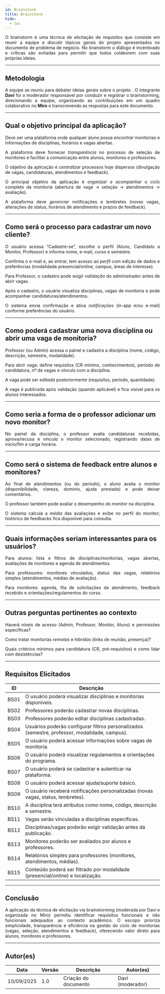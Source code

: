 ```yaml
---
id: Brainstorm
title: Brainstorm
hide:
  - toc
---
```


<p align = "justify">
O brainstorm é uma técnica de elicitação de requisitos que consiste em reunir a equipe e discutir tópicos gerais do projeto apresentados no documento de problema de negócio. No brainstorm o diálogo é incentivado e críticas são evitadas para permitir que todos colaborem com suas próprias ideias.
</p>

---

## Metodologia
<p align = "justify">
A equipe se reuniu para debater ideias gerais sobre o projeto . O integrante <b>Davi</b> foi o moderador responsável por conduzir e registrar o brainstorming, direcionando a equipe, organizando as contribuições em um quadro colaborativo no <b>Miro</b> e transcrevendo as respostas para este documento.
</p>

---

## Qual o objetivo principal da aplicação?

<p align="justify">
Deve ser uma plataforma onde qualquer aluno possa <i>encontrar</i> monitorias e informações de disciplinas, horários e vagas abertas.
</p>

<p align="justify">
A plataforma deve fornecer <i>transparência</i> no processo de seleção de monitores e facilitar a comunicação entre alunos, monitores e professores.
</p>

<p align="justify">
O objetivo da aplicação é <i>centralizar</i> processos hoje dispersos (divulgação de vagas, candidaturas, atendimentos e feedback).
</p>

<p align="justify">
O principal objetivo da aplicação é <i>organizar e acompanhar</i> o ciclo completo da monitoria (abertura de vaga → seleção → atendimentos → avaliação).
</p>

<p align="justify">
A plataforma deve <i>gerenciar</i> notificações e lembretes (novas vagas, alterações de status, horários de atendimento e prazos de feedback).
</p>

---

## Como será o processo para cadastrar um novo cliente?  <!-- (aluno/monitor/professor) -->

<p align="justify">
O usuário acessa “Cadastre-se”, escolhe o perfil (Aluno, Candidato a Monitor, Professor) e informa nome, e-mail, curso e semestre.
</p>

<p align="justify">
Confirma o e-mail e, ao entrar, tem acesso ao <i>perfil</i> com edição de dados e preferências (modalidade presencial/online, campus, áreas de interesse).
</p>

<p align="justify">
Para Professor, o cadastro pode exigir <i>validação</i> do administrador antes de abrir vagas.
</p>

<p align="justify">
Após o cadastro, o usuário visualiza disciplinas, vagas de monitoria e pode acompanhar candidaturas/atendimentos.
</p>

<p align="justify">
O sistema envia confirmação e ativa <i>notificações</i> (in-app e/ou e-mail) conforme preferências do usuário.
</p>

---

## Como poderá cadastrar uma nova disciplina ou abrir uma vaga de monitoria?

<p align="justify">
Professor (ou Admin) acessa o painel e cadastra a disciplina (nome, código, descrição, semestre, modalidade).
</p>

<p align="justify">
Para abrir vaga: define requisitos (CR mínimo, conhecimentos), período de candidatura, nº de vagas e vínculo com a disciplina.
</p>

<p align="justify">
A vaga pode ser <i>editada</i> posteriormente (requisitos, período, quantidade).
</p>

<p align="justify">
A vaga é publicada após validação (quando aplicável) e fica visível para os alunos interessados.
</p>

---

## Como seria a forma de o professor adicionar um novo monitor?

<p align="justify">
 No painel da disciplina, o professor avalia candidaturas recebidas, aprova/recusa e <i>vincula</i> o monitor selecionado, registrando datas de início/fim e carga horária.
</p>

---

## Como será o sistema de feedback entre alunos e monitores?

<p align="justify">
Ao final de atendimentos (ou do período), o aluno avalia o monitor (disponibilidade, clareza, domínio, ajuda prestada) e pode deixar comentários.
</p>

<p align="justify">
O professor também pode avaliar o desempenho do monitor na disciplina.
</p>

<p align="justify">
O sistema calcula a <i>média</i> das avaliações e exibe no perfil do monitor; histórico de feedbacks fica disponível para consulta.
</p>

---

## Quais informações seriam interessantes para os usuários?

<p align="justify">
Para alunos: lista e filtros de disciplinas/monitorias, vagas abertas, avaliações de monitores e agenda de atendimentos.
</p>

<p align="justify">
Para professores: monitores vinculados, status das vagas, relatórios simples (atendimentos, médias de avaliação).
</p>

<p align="justify">
Para monitores: agenda, fila de solicitações de atendimento, feedback recebido e orientações/regulamentos do curso.
</p>

---

## Outras perguntas pertinentes ao contexto

<p align="justify">
Haverá níveis de acesso (Admin, Professor, Monitor, Aluno) e permissões específicas?
</p>

<p align="justify">
Como tratar monitorias <i>remotas</i> e <i>híbridas</i> (links de reunião, presença)?
</p>

<p align="justify">
Quais critérios mínimos para candidatura (CR, pré-requisitos) e como lidar com desistências?
</p>

---

## Requisitos Elicitados

| ID   | Descrição |
|------|-----------|
| BS01 | O usuário poderá visualizar disciplinas e monitorias disponíveis. |
| BS02 | Professores poderão cadastrar novas disciplinas. |
| BS03 | Professores poderão editar disciplinas cadastradas. |
| BS04 | Usuários poderão configurar filtros personalizados (semestre, professor, modalidade, campus). |
| BS05 | O usuário poderá acessar informações sobre vagas de monitoria. |
| BS06 | O usuário poderá visualizar regulamentos e orientações do programa. |
| BS07 | O usuário poderá se cadastrar e autenticar na plataforma. |
| BS08 | O usuário poderá acessar ajuda/suporte básico. |
| BS09 | O usuário receberá notificações personalizadas (novas vagas, status, lembretes). |
| BS10 | A disciplina terá atributos como nome, código, descrição e semestre. |
| BS11 | Vagas serão vinculadas a disciplinas específicas. |
| BS12 | Disciplinas/vagas poderão exigir validação antes da publicação. |
| BS13 | Monitores poderão ser avaliados por alunos e professores. |
| BS14 | Relatórios simples para professores (monitores, atendimentos, médias). |
| BS15 | Conteúdo poderá ser filtrado por modalidade (presencial/online) e localização. |

---

## Conclusão

<p align="justify">
A aplicação da técnica de elicitação via brainstorming (moderada por Davi e organizada no Miro) permitiu identificar requisitos funcionais e não funcionais adequados ao contexto acadêmico. O escopo prioriza simplicidade, transparência e eficiência na gestão do ciclo de monitorias (vagas, seleção, atendimentos e feedback), oferecendo valor direto para alunos, monitores e professores.
</p>

---

## Autor(es)

| Data       | Versão | Descrição              | Autor(es)        |
|------------|--------|------------------------|------------------|
| 10/09/2025 | 1.0    | Criação do documento   | Davi (moderador) |
